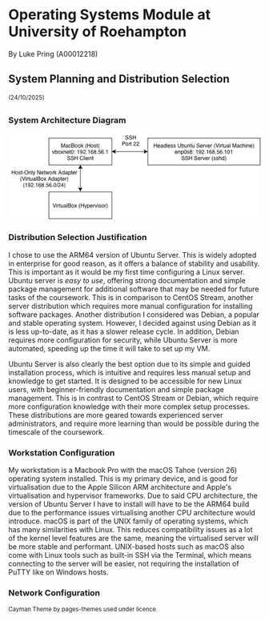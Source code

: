 # Operating Systems Module at University of Roehampton
By Luke Pring (A00012218)
## System Planning and Distribution Selection 
<sup>(24/10/2025)</sup>
### System Architecture Diagram
<img src="https://raw.githubusercontent.com/lukepring/operating-systems-uor/refs/heads/main/System%20Diagram.png">

### Distribution Selection Justification
I chose to use the ARM64 version of Ubuntu Server. This is widely adopted in enterprise for good reason, as it offers a balance of stability and usability. This is important as it would be my first time configuring a Linux server. Ubuntu server is *easy to use*, offering strong documentation and simple package management for additional software that may be needed for future tasks of the coursework. This is in comparison to CentOS Stream, another server distribution which requires more manual configuration for installing software packages. Another distribution I considered was Debian, a popular and stable operating system. However, I decided against using Debian as it is less up-to-date, as it has a slower release cycle. In addition, Debian requires more configuration for security, while Ubuntu Server is more automated, speeding up the time it will take to set up my VM.

Ubuntu Server is also clearly the best option due to its simple and guided installation process, which is intuitive and requires less manual setup and knowledge to get started. It is designed to be accessible for new Linux users, with beginner-friendly documentation and simple package management. This is in contrast to CentOS Stream or Debian, which require more configuration knowledge with their more complex setup processes. These distributions are more geared towards experienced server administrators, and require more learning than would be possible during the timescale of the coursework.

### Workstation Configuration
My workstation is a Macbook Pro with the macOS Tahoe (version 26) operating system installed. This is my primary device, and is good for virtualisation due to the Apple Silicon ARM architecture and Apple's virtualisation and hypervisor frameworks. Due to said CPU architecture, the version of Ubuntu Server I have to install will have to be the ARM64 build due to the performance issues virtualising another CPU architecture would introduce. macOS is part of the UNIX family of operating systems, which has many similarities with Linux. This reduces compatibility issues as a lot of the kernel level features are the same, meaning the virtualised server will be more stable and performant. UNIX-based hosts such as macOS also come with Linux tools such as built-in SSH via the Terminal, which means connecting to the server will be easier, not requiring the installation of PuTTY like on Windows hosts.

### Network Configuration


<sup>Cayman Theme by pages-themes used under licence.</sup>
